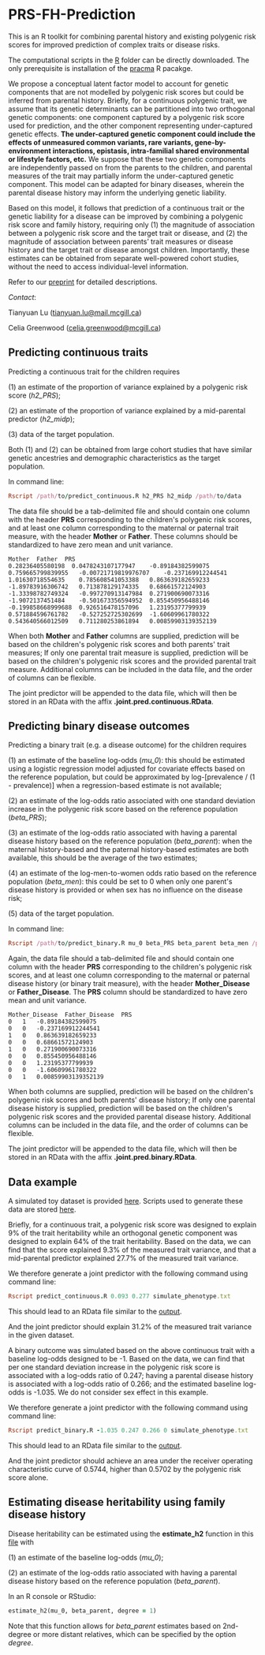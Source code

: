 # PRS-FH-Prediction

This is an R toolkit for combining parental history and existing polygenic risk scores for improved prediction of complex traits or disease risks.

The computational scripts in the [R](R/) folder can be directly downloaded. The only prerequisite is installation of the [pracma](https://cran.r-project.org/web/packages/pracma/index.html) R pacakge.

We propose a conceptual latent factor model to account for genetic components that are not modelled by polygenic risk scores but could be inferred from parental history. Briefly, for a continuous polygenic trait, we assume that its genetic determinants can be partitioned into two orthogonal genetic components: one component captured by a polygenic risk score used for prediction, and the other component representing under-captured genetic effects. **The under-captured genetic component could include the effects of unmeasured common variants, rare variants, gene-by-environment interactions, epistasis, intra-familial shared environmental or lifestyle factors, etc.** We suppose that these two genetic components are independently passed on from the parents to the children, and parental measures of the trait may partially inform the under-captured genetic component. This model can be adapted for binary diseases, wherein the parental disease history may inform the underlying genetic liability.

Based on this model, it follows that prediction of a continuous trait or the genetic liability for a disease can be improved by combining a polygenic risk score and family history, requiring only (1) the magnitude of association between a polygenic risk score and the target trait or disease, and (2) the magnitude of association between parents’ trait measures or disease history and the target trait or disease amongst children. Importantly, these estimates can be obtained from separate well-powered cohort studies, without the need to access individual-level information.

Refer to our [preprint](https://www.medrxiv.org/content/10.1101/2022.01.06.22268853v1) for detailed descriptions.

*Contact*: 

Tianyuan Lu (tianyuan.lu@mail.mcgill.ca) 

Celia Greenwood (celia.greenwood@mcgill.ca)

## Predicting continuous traits

Predicting a continuous trait for the children requires 

(1) an estimate of the proportion of variance explained by a polygenic risk score (*h2_PRS*);

(2) an estimate of the proportion of variance explained by a mid-parental predictor (*h2_midp*);

(3) data of the target population.

Both (1) and (2) can be obtained from large cohort studies that have similar genetic ancestries and demographic characteristics as the target population.

In command line:

```ruby
Rscript /path/to/predict_continuous.R h2_PRS h2_midp /path/to/data
```

The data file should be a tab-delimited file and should contain one column with the header **PRS** corresponding to the children's polygenic risk scores, and at least one column corresponding to the maternal or paternal trait measure, with the header **Mother** or **Father**. These columns should be standardized to have zero mean and unit variance.

```
Mother	Father	PRS
0.28236405580198  0.0478243107177947	-0.89184382599075
0.759665799839955	-0.00721719819976707	-0.237169912244541
1.01630718554635	0.785608541053388	0.863639182659233
-1.89783916306742	0.713878129174335	0.68661572124903
-1.33398782749324	-0.997270913147984	0.271900690073316
-1.9072137451484	-0.501673356594952	0.855450956488146
-0.199858668999688	0.926516478157096	1.23195377799939
0.571884596761782	-0.527252725302699	-1.60609961780322
0.543640566012509	0.711280253861894	0.00859903139352139
```

When both **Mother** and **Father** columns are supplied, prediction will be based on the children's polygenic risk scores and both parents' trait measures; If only one parental trait measure is supplied, prediction will be based on the children's polygenic risk scores and the provided parental trait measure. Additional columns can be included in the data file, and the order of columns can be flexible.

The joint predictor will be appended to the data file, which will then be stored in an RData with the affix **.joint.pred.continuous.RData**.

## Predicting binary disease outcomes

Predicting a binary trait (e.g. a disease outcome) for the children requires 

(1) an estimate of the baseline log-odds (*mu_0*): this should be estimated using a logistic regression model adjusted for covariate effects based on the reference population, but could be approximated by log-[prevalence / (1 - prevalence)] when a regression-based estimate is not available;

(2) an estimate of the log-odds ratio associated with one standard deviation increase in the polygenic risk score based on the reference population (*beta_PRS*);

(3) an estimate of the log-odds ratio associated with having a parental disease history based on the reference population (*beta_parent*): when the maternal history-based and the paternal history-based estimates are both available, this should be the average of the two estimates;

(4) an estimate of the log-men-to-women odds ratio based on the reference population (*beta_men*): this could be set to 0 when only one parent's disease history is provided or when sex has no influence on the disease risk;

(5) data of the target population.

In command line:

```ruby
Rscript /path/to/predict_binary.R mu_0 beta_PRS beta_parent beta_men /path/to/data
```

Again, the data file should a tab-delimited file and should contain one column with the header **PRS** corresponding to the children's polygenic risk scores, and at least one column corresponding to the maternal or paternal disease history (or binary trait measure), with the header **Mother_Disease** or **Father_Disease**. The **PRS** column should be standardized to have zero mean and unit variance.

```
Mother_Disease	Father_Disease	PRS
0	1	-0.89184382599075
0	0	-0.237169912244541
1	0	0.863639182659233
0	0	0.68661572124903
1	0	0.271900690073316
0	0	0.855450956488146
0	0	1.23195377799939
0	0	-1.60609961780322
0	1	0.00859903139352139
```

When both columns are supplied, prediction will be based on the children's polygenic risk scores and both parents' disease history; If only one parental disease history is supplied, prediction will be based on the children's polygenic risk scores and the provided parental disease history. Additional columns can be included in the data file, and the order of columns can be flexible.

The joint predictor will be appended to the data file, which will then be stored in an RData with the affix **.joint.pred.binary.RData**.

## Data example

A simulated toy dataset is provided [here](RData/simulate_phenotype.txt). Scripts used to generate these data are stored [here](R/simulate_phenotype.R). 

Briefly, for a continuous trait, a polygenic risk score was designed to explain 9% of the trait heritability while an orthogonal genetic component was designed to explain 64% of the trait heritability. Based on the data, we can find that the score explained 9.3% of the measured trait variance, and that a mid-parental predictor explained 27.7% of the measured trait variance.

We therefore generate a joint predictor with the following command using command line:

```ruby
Rscript predict_continuous.R 0.093 0.277 simulate_phenotype.txt
```

This should lead to an RData file similar to the [output](RData/simulate_phenotype.txt.joint.pred.continuous.RData).

And the joint predictor should explain 31.2% of the measured trait variance in the given dataset.

A binary outcome was simulated based on the above continuous trait with a baseline log-odds designed to be -1. Based on the data, we can find that per one standard deviation increase in the polygenic risk score is associated with a log-odds ratio of 0.247; having a parental disease history is associated with a log-odds ratio of 0.266; and the estimated baseline log-odds is -1.035. We do not consider sex effect in this example.

We therefore generate a joint predictor with the following command using command line:

```ruby
Rscript predict_binary.R -1.035 0.247 0.266 0 simulate_phenotype.txt
```

This should lead to an RData file similar to the [output](RData/simulate_phenotype.txt.joint.pred.binary.RData).

And the joint predictor should achieve an area under the receiver operating characteristic curve of 0.5744, higher than 0.5702 by the polygenic risk score alone.

## Estimating disease heritability using family disease history

Disease heritability can be estimated using the **estimate_h2** function in this [file](R/estimate_h2.R) with

(1) an estimate of the baseline log-odds (*mu_0*);

(2) an estimate of the log-odds ratio associated with having a parental disease history based on the reference population (*beta_parent*).

In an R console or RStudio:

```ruby
estimate_h2(mu_0, beta_parent, degree = 1)
```

Note that this function allows for *beta_parent* estimates based on 2nd-degree or more distant relatives, which can be specified by the option *degree*.




